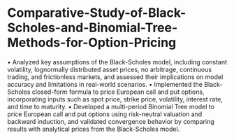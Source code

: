 # Comparative-Study-of-Black-Scholes-and-Binomial-Tree-Methods-for-Option-Pricing

• Analyzed key assumptions of the Black-Scholes model, including constant volatility,
lognormally distributed asset prices, no arbitrage, continuous trading, and frictionless
markets, and assessed their implications on model accuracy and limitations in real-world
scenarios.
• Implemented the Black-Scholes closed-form formula to price European call and put
options, incorporating inputs such as spot price, strike price, volatility, interest rate, and
time to maturity.
• Developed a multi-period Binomial Tree model to price European call and put options
using risk-neutral valuation and backward induction, and validated convergence behavior
by comparing results with analytical prices from the Black-Scholes model.

